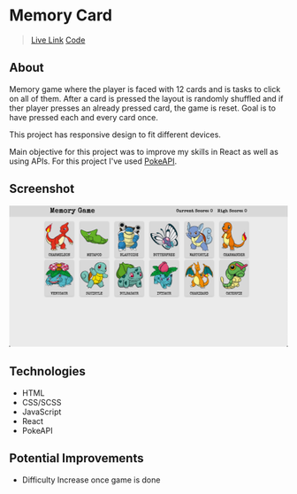 # Memory Card

> [Live Link](https://nudd3.github.io/memory-card-game/) 
> [Code](https://github.com/Nudd3/memory-card-game)

## About

Memory game where the player is faced with 12 cards and is tasks to click on all of them. After a card is pressed the layout is randomly shuffled and if ther player presses an already pressed card, the game is reset. Goal is to have pressed each and every card once.

This project has responsive design to fit different devices.

Main objective for this project was to improve my skills in React as well as using APIs. For this project I've used [PokeAPI](https://pokeapi.co).

## Screenshot

![Screenshot of page](./src/screenshots/screenshot.png)

## Technologies

- HTML
- CSS/SCSS
- JavaScript
- React
- PokeAPI

## Potential Improvements

- Difficulty Increase once game is done
